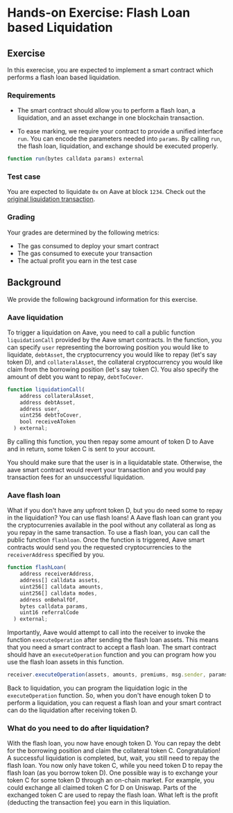# Hands-on Exercise: Flash Loan based Liquidation

## Exercise
In this exerecise, you are expected to implement a smart contract which performs a flash loan based liquidation.

### Requirements

- The smart contract should allow you to perform a flash loan, a liquidation, and an asset exchange in one blockchain transaction.

- To ease marking, we require your contract to provide a unified interface `run`. You can encode the parameters needed into `params`. By calling `run`, the flash loan, liquidation, and exchange should be executed properly.

```javascript
function run(bytes calldata params) external
```

### Test case

You are expected to liquidate `0x` on Aave at block `1234`. Check out the [original liquidation transaction](https://etherscan.io/).

### Grading

Your grades are determined by the following metrics:

- The gas consumed to deploy your smart contract
- The gas consumed to execute your transaction
- The actual profit you earn in the test case

## Background

We provide the following background information for this exercise.

### Aave liquidation
To trigger a liquidation on Aave, you need to call a public function `liquidationCall` provided by the Aave smart contracts. In the function, you can specify `user` representing the borrowing position you would like to liquidate, `debtAsset`, the cryptocurrency you would like to repay (let's say token D), and `collateralAsset`, the collateral cryptocurrency you would like claim from the borrowing position (let's say token C). You also specify the amount of debt you want to repay, `debtToCover`.

```javascript
function liquidationCall(
    address collateralAsset,
    address debtAsset,
    address user,
    uint256 debtToCover,
    bool receiveAToken
  ) external;
```

By calling this function, you then repay some amount of token D to Aave and in return, some token C is sent to your account.

You should make sure that the user is in a liquidatable state. Otherwise, the aave smart contract would revert your transaction and you would pay transaction fees for an unsuccessful liquidation.

### Aave flash loan
What if you don't have any upfront token D, but you do need some to repay in the liquidation? You can use flash loans! A Aave flash loan can grant you the cryptocurrenies available in the pool without any collateral as long as you repay in the same transaction. To use a flash loan, you can call the public function `flashloan`. Once the function is triggered, Aave smart contracts would send you the requested cryptocurrencies to the `receiverAddress` specified by you.

```javascript
function flashLoan(
    address receiverAddress,
    address[] calldata assets,
    uint256[] calldata amounts,
    uint256[] calldata modes,
    address onBehalfOf,
    bytes calldata params,
    uint16 referralCode
  ) external;
```

Importantly, Aave would attempt to call into the receiver to invoke the function `executeOperation` after sending the flash loan assets. This means that you need a smart contract to accept a flash loan. The smart contract should have an `executeOperation` function and you can program how you use the flash loan assets in this function.

```javascript
receiver.executeOperation(assets, amounts, premiums, msg.sender, params)
```

Back to liquidation, you can program the liquidation logic in the `executeOperation` function. So, when you don't have enough token D to perform a liquidation, you can request a flash loan and your smart contract can do the liquidation after receiving token D.

### What do you need to do after liquidation?
With the flash loan, you now have enough token D. You can repay the debt for the borrowing position and claim the collateral token C. Congratulation! A successful liquidation is completed, but, wait, you still need to repay the flash loan. You now only have token C, while you need token D to repay the flash loan (as you borrow token D). One possible way is to exchange your token C for some token D through an on-chain market. For example, you could exchange all claimed token C for D on Uniswap. Parts of the exchanged token C are used to repay the flash loan. What left is the profit (deducting the transaction fee) you earn in this liquiation.
